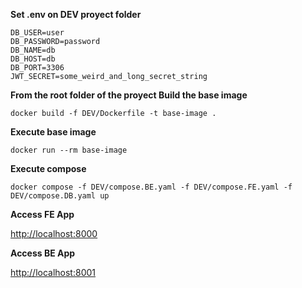 **Set .env on DEV proyect folder**
```
DB_USER=user
DB_PASSWORD=password
DB_NAME=db
DB_HOST=db
DB_PORT=3306
JWT_SECRET=some_weird_and_long_secret_string
```

**From the root folder of the proyect Build the base image**
```
docker build -f DEV/Dockerfile -t base-image .
```

**Execute base image**
```
docker run --rm base-image
```

**Execute compose**
```
docker compose -f DEV/compose.BE.yaml -f DEV/compose.FE.yaml -f DEV/compose.DB.yaml up
```

**Access FE App**

[http://localhost:8000](http://localhost:8000)

**Access BE App**

[http://localhost:8001](http://localhost:8001)